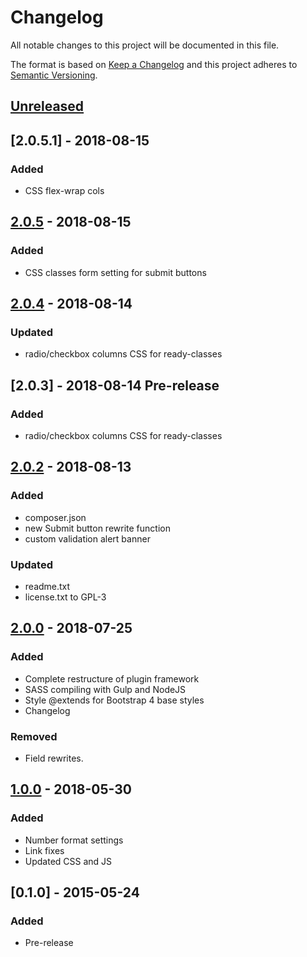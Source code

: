 # Changelog
All notable changes to this project will be documented in this file.

The format is based on [Keep a Changelog](http://keepachangelog.com/en/1.0.0/)
and this project adheres to [Semantic Versioning](http://semver.org/spec/v2.0.0.html).

## [Unreleased]

## [2.0.5.1] - 2018-08-15
### Added
- CSS flex-wrap cols

## [2.0.5] - 2018-08-15
### Added
- CSS classes form setting for submit buttons

## [2.0.4] - 2018-08-14
### Updated
- radio/checkbox columns CSS for ready-classes

## [2.0.3] - 2018-08-14 Pre-release
### Added
- radio/checkbox columns CSS for ready-classes

## [2.0.2] - 2018-08-13
### Added
- composer.json
- new Submit button rewrite function
- custom validation alert banner

### Updated
- readme.txt
- license.txt to GPL-3

## [2.0.0] - 2018-07-25
### Added
- Complete restructure of plugin framework
- SASS compiling with Gulp and NodeJS
- Style @extends for Bootstrap 4 base styles
- Changelog

### Removed
- Field rewrites.

## [1.0.0] - 2018-05-30
### Added
- Number format settings
- Link fixes
- Updated CSS and JS

## [0.1.0] - 2015-05-24
### Added
- Pre-release


[Unreleased]: https://github.com/monkishtypist/gforms-bootstrapper/compare/v2.0.5...HEAD
[2.0.5]: https://github.com/monkishtypist/gforms-bootstrapper/compare/v2.0.4...v2.0.5
[2.0.4]: https://github.com/monkishtypist/gforms-bootstrapper/compare/v2.0.2...v2.0.4
[2.0.2]: https://github.com/monkishtypist/gforms-bootstrapper/compare/v2.0.1...v2.0.2
[2.0.1]: https://github.com/monkishtypist/gforms-bootstrapper/compare/v2.0.0...v2.0.1
[2.0.0]: https://github.com/monkishtypist/gforms-bootstrapper/compare/v1.0.0...v2.0.0
[1.0.0]: https://github.com/monkishtypist/gforms-bootstrapper/compare/v0.1.0...v1.0.0
